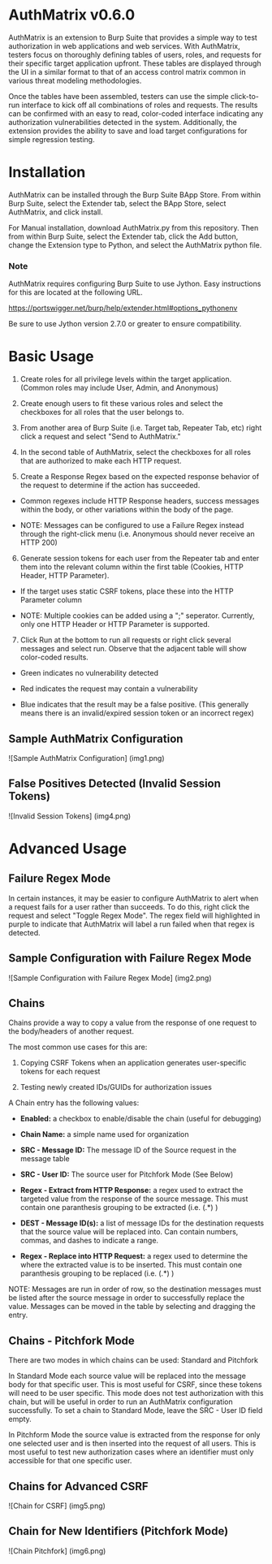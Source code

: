 # AuthMatrix v0.6.0

AuthMatrix is an extension to Burp Suite that provides a simple way to test authorization in web applications and web services. With AuthMatrix, testers focus on thoroughly defining tables of users, roles, and requests for their specific target application upfront. These tables are displayed through the UI in a similar format to that of an access control matrix common in various threat modeling methodologies.

Once the tables have been assembled, testers can use the simple click-to-run interface to kick off all combinations of roles and requests. The results can be confirmed with an easy to read, color-coded interface indicating any authorization vulnerabilities detected in the system. Additionally, the extension provides the ability to save and load target configurations for simple regression testing.

# Installation

AuthMatrix can be installed through the Burp Suite BApp Store. From within Burp Suite, select the Extender tab, select the BApp Store, select AuthMatrix, and click install.

For Manual installation, download AuthMatrix.py from this repository.  Then from within Burp Suite, select the Extender tab, click the Add button, change the Extension type to Python, and select the AuthMatrix python file.

### Note

AuthMatrix requires configuring Burp Suite to use Jython.  Easy instructions for this are located at the following URL.

https://portswigger.net/burp/help/extender.html#options_pythonenv

Be sure to use Jython version 2.7.0 or greater to ensure compatibility.

# Basic Usage

1. Create roles for all privilege levels within the target application.  (Common roles may include User, Admin, and Anonymous)

2. Create enough users to fit these various roles and select the checkboxes for all roles that the user belongs to.

3. From another area of Burp Suite (i.e. Target tab, Repeater Tab, etc) right click a request and select "Send to AuthMatrix." 

4. In the second table of AuthMatrix, select the checkboxes for all roles that are authorized to make each HTTP request.

5. Create a Response Regex based on the expected response behavior of the request to determine if the action has succeeded. 

  * Common regexes include HTTP Response headers, success messages within the body, or other variations within the body of the page.

  * NOTE: Messages can be configured to use a Failure Regex instead through the right-click menu (i.e. Anonymous should never receive an HTTP 200)

6. Generate session tokens for each user from the Repeater tab and enter them into the relevant column within the first table (Cookies, HTTP Header, HTTP Parameter).

  * If the target uses static CSRF tokens, place these into the HTTP Parameter column

  * NOTE: Multiple cookies can be added using a ";" seperator. Currently, only one HTTP Header or HTTP Parameter is supported.


7. Click Run at the bottom to run all requests or right click several messages and select run.  Observe that the adjacent table will show color-coded results.

  * Green indicates no vulnerability detected

  * Red indicates the request may contain a vulnerability

  * Blue indicates that the result may be a false positive.  (This generally means there is an invalid/expired session token or an incorrect regex)

## Sample AuthMatrix Configuration

![Sample AuthMatrix Configuration]
(img1.png)


## False Positives Detected (Invalid Session Tokens)

![Invalid Session Tokens]
(img4.png)

# Advanced Usage

## Failure Regex Mode

In certain instances, it may be easier to configure AuthMatrix to alert when a request fails for a user rather than succeeds.  To do this, right click the request and select "Toggle Regex Mode".  The regex field will highlighted in purple to indicate that AuthMatrix will label a run failed when that regex is detected.


## Sample Configuration with Failure Regex Mode

![Sample Configuration with Failure Regex Mode]
(img2.png)

## Chains

Chains provide a way to copy a value from the response of one request to the body/headers of another request.

The most common use cases for this are:

1. Copying CSRF Tokens when an application generates user-specific tokens for each request

2. Testing newly created IDs/GUIDs for authorization issues

A Chain entry has the following values:

* __Enabled:__ a checkbox to enable/disable the chain (useful for debugging)

* __Chain Name:__ a simple name used for organization

* __SRC - Message ID:__ The message ID of the Source request in the message table

* __SRC - User ID:__ The source user for Pitchfork Mode (See Below)

* __Regex - Extract from HTTP Response:__ a regex used to extract the targeted value from the response of the source message.  This must contain one paranthesis grouping to be extracted (i.e. (.*) )

* __DEST - Message ID(s):__ a list of message IDs for the destination requests that the source value will be replaced into.  Can contain numbers, commas, and dashes to indicate a range.

* __Regex - Replace into HTTP Request:__ a regex used to determine the where the extracted value is to be inserted.  This must contain one paranthesis grouping to be replaced (i.e. (.*) )

NOTE: Messages are run in order of row, so the destination messages must be listed after the source message in order to successfully replace the value.  Messages can be moved in the table by selecting and dragging the entry.

## Chains - Pitchfork Mode

There are two modes in which chains can be used: Standard and Pitchfork

In Standard Mode each source value will be replaced into the message body for that specific user.  This is most useful for CSRF, since these tokens will need to be user specific.  This mode does not test authorization with this chain, but will be useful in order to run an AuthMatrix configuration successfully.  To set a chain to Standard Mode, leave the SRC - User ID field empty. 

In Pitchform Mode the source value is extracted from the response for only one selected user and is then inserted into the request of all users.  This is most useful to test new authorization cases where an identifier must only accessible for that one specific user. 

## Chains for Advanced CSRF

![Chain for CSRF]
(img5.png)

## Chain for New Identifiers (Pitchfork Mode)

![Chain Pitchfork]
(img6.png)

